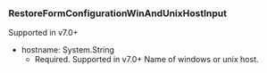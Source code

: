### RestoreFormConfigurationWinAndUnixHostInput
Supported in v7.0+

- hostname: System.String
  - Required. Supported in v7.0+
      Name of windows or unix host.
